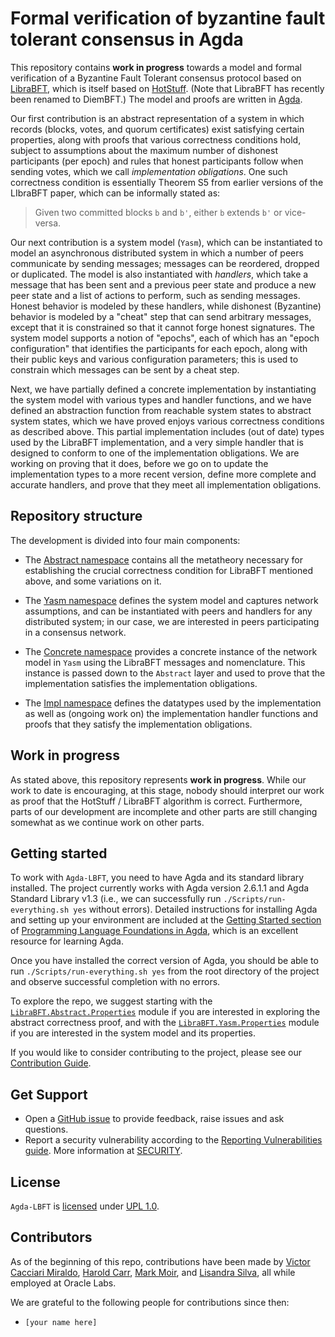 # Formal verification of byzantine fault tolerant consensus in Agda

  This repository contains **work in progress** towards a model and formal verification of a Byzantine Fault Tolerant consensus protocol based on [LibraBFT](https://developers.diem.com/docs/technical-papers/state-machine-replication-paper), which is itself based on [HotStuff](https://arxiv.org/abs/1803.05069).  (Note that LibraBFT has recently been renamed to DiemBFT.)  The model and proofs are written in [Agda](https://agda.readthedocs.io).

  Our first contribution is an abstract representation of a system in which records (blocks, votes, and quorum certificates) exist satisfying certain properties, along with proofs that various correctness conditions hold, subject to assumptions about the maximum number of dishonest participants (per epoch) and rules that honest participants follow when sending votes, which we call *implementation obligations*.  One such correctness condition is essentially Theorem S5 from earlier versions of the LIbraBFT paper, which can be informally stated as:
  
> Given two committed blocks `b` and `b'`, either `b` extends `b'` or vice-versa.

Our next contribution is a system model  (`Yasm`), which can be instantiated to model an asynchronous distributed system in which a number of peers communicate by sending messages; messages can be reordered, dropped or duplicated.  The model is also instantiated with *handlers*, which take a message that has been sent and a previous peer state and produce a new peer state and a list of actions to perform, such as sending messages.  Honest behavior is modeled by these handlers, while dishonest (Byzantine) behavior is modeled by a "cheat" step that can send arbitrary messages, except that it is constrained so that it cannot forge honest signatures.  The system model supports a notion of "epochs", each of which has an "epoch configuration" that identifies the participants for each epoch, along with their public keys and various configuration parameters; this is used to constrain which messages can be sent by a cheat step.

Next, we have partially defined a concrete implementation by instantiating the system model with various types and handler functions, and we have defined an abstraction function from reachable system states to abstract system states, which we have proved enjoys various correctness conditions as described above.  This partial implementation includes (out of date) types used by the LibraBFT implementation, and a very simple handler that is designed to conform to one of the implementation obligations.  We are working on proving that it does, before we go on to update the implementation types to a more recent version, define more complete and accurate handlers, and prove that they meet all implementation obligations.

## Repository structure

The development is divided into four main components:

* The [Abstract namespace](LibraBFT/Abstract) contains all the metatheory necessary for establishing the
crucial correctness condition for LibraBFT mentioned above, and some variations on it. 

* The [Yasm namespace](LibraBFT/Yasm) defines the system model and captures network assumptions, and can be instantiated with peers and handlers for any distributed system; in our case, we are interested in peers participating in a consensus network.

* The [Concrete namespace](LibraBFT/Concrete) provides a concrete instance of the network model in `Yasm` using
the LibraBFT messages and nomenclature. This instance is passed down to the `Abstract` layer and used
to prove that the implementation satisfies the implementation obligations.

* The [Impl namespace](LibraBFT/Impl) defines the datatypes used by the implementation as well as (ongoing work on) the implementation handler functions and proofs that they satisfy the implementation obligations.

## Work in progress

As stated above, this repository represents **work in progress**.  While our work to date is encouraging, at this stage, nobody should interpret our work as proof that the HotStuff / LibraBFT algorithm is correct.  Furthermore, parts of our development are incomplete and other parts are still changing somewhat as we continue work on other parts.

## Getting started

To work with `Agda-LBFT`, you need to have Agda and its standard library installed.  The project currently works with Agda version 2.6.1.1 and Agda Standard Library v1.3 (i.e., we can successfully run `./Scripts/run-everything.sh yes` without errors).  Detailed instructions for installing Agda and setting up your environment are included at the [Getting Started section](https://plfa.github.io/GettingStarted) of [Programming Language Foundations in Agda](https://plfa.github.io), which is an excellent resource for learning Agda.

Once you have installed the correct version of Agda, you should be able to run `./Scripts/run-everything.sh yes` from the root directory of the project and observe successful completion with no errors.

To explore the repo, we suggest starting with the [`LibraBFT.Abstract.Properties`](LibraBFT/Abstract/Properties.agda) module if you are interested in exploring the abstract correctness proof, and with the [`LibraBFT.Yasm.Properties`](LibraBFT/Yasm/Properties.agda) module if you are interested in the system model and its properties.

If you would like to consider contributing to the project, please see our [Contribution Guide](CONTRIBUTING.md).

## Get Support

* Open a [GitHub issue](https://github.com/oracle/bft-consensus-agda/issues) to provide feedback, raise issues and ask questions.
* Report a security vulnerability according to the [Reporting Vulnerabilities guide](https://www.oracle.com/corporate/security-practices/assurance/vulnerability/reporting.html). More information at [SECURITY](SECURITY.md).

## License

`Agda-LBFT` is [licensed](LICENSE.txt) under [UPL 1.0](https://opensource.oracle.com/licenses/upl).

## Contributors

As of the beginning of this repo, contributions have been made by
[Victor Cacciari Miraldo](https://github.com/VictorCMiraldo), [Harold Carr](https://github.com/haroldcarr), [Mark Moir](https://github.com/mark-moir), and [Lisandra Silva](https://github.com/lisandrasilva), all while employed at Oracle Labs.

We are grateful to the following people for contributions since then:
* `[your name here]`
